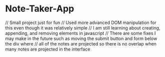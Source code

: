 # Note-Taker-App
// Small project just for fun
// Used more advanced DOM manipulation for this even though it was relatively simple
// I am still learning about creating, appending, and removing elements in javascript 
// There are some fixes I may make in the future such as moving the submit button and form below the div where
// all of the notes are projected so there is no overlap when many notes are projected in the interface
